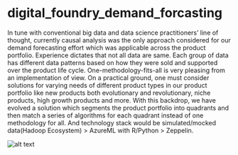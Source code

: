 # digital_foundry_demand_forcasting
In tune with conventional big data and data science practitioners’ line of thought, currently causal analysis was the only approach considered for our demand forecasting effort which was applicable across the product portfolio. Experience dictates that not all data are same. Each group of data has different data patterns based on how they were sold and supported over the product life cycle. One-methodology-fits-all is very pleasing from an implementation of view. On a practical ground, one must consider solutions for varying needs of different product types in our product portfolio like  new products both evolutionary and revolutionary, niche products, high growth products and more.   With this backdrop, we have evolved a solution which segments the product portfolio into quadrants and then match a series of algorithms for each quadrant instead of one methodology for all. And technology stack would be simulated/mocked data(Hadoop Ecosystem) > AzureML with R/Python > Zeppelin. 


![alt text](https://github.com/kumarchinnakali/digital-foundry-demand-forcasting/blob/master/Images/Overview.png)
